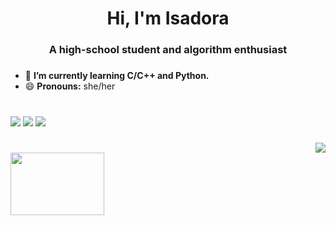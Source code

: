 <h1 align="center">Hi, I'm Isadora </h1>
<h3 align="center"> A high-school student and algorithm enthusiast </h3>


### 
- 🌱 **I’m currently learning C/C++ and Python.**
- 😄 **Pronouns:** she/her
### 

<div style = "display: inline_block"><br>
  <img src="https://img.shields.io/badge/Python-14354C?style=for-the-badge&logo=python&logoColor=white" target="_blank">
  <img src="https://img.shields.io/badge/C-00599C?style=for-the-badge&logo=c&logoColor=white" target="_blank">
  <img src="https://img.shields.io/badge/C%2B%2B-00599C?style=for-the-badge&logo=c%2B%2B&logoColor=white" target="_blank">
</div>

### 
<div align="right" style="display: inline_block"><img src="https://camo.githubusercontent.com/0e5375dd4e4e1389603578d1a5bfa8324fe66e0fd8dfc104c8dda88e3ae7a677/68747470733a2f2f6769746875622d726561646d652d73746174732e76657263656c2e6170702f6170693f757365726e616d653d616e7572616768617a72612673686f775f69636f6e733d7472756526686964653d636f6e74726962732c7072732663616368655f7365636f6e64733d3836343030267468656d653d746f6b796f6e69676874">
</div>
<div align="left" style="display: inline_block">
<img src="https://camo.githubusercontent.com/a0d58634789b846466557b4c210c1638560a4bd4457161899e026ce7345bb288/687474703a2f2f32352e6d656469612e74756d626c722e636f6d2f63393961353739646233616530666331363462663463636131343838383564332f74756d626c725f6d6a6776386b45754d67317338376e37396f315f3430302e676966" height="100" width="150">
</div>
